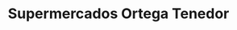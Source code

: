---
title: "Supermercados Ortega Tenedor"
url: /puente-de-genave/supermercados-ortega-tenedor/
shop: Supermarkt
---